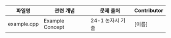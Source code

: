 | 파일명   | 관련 개념     | 문제 출처            | Contributor |
|----------|---------------|----------------------|-------------|
| example.cpp    | Example Concept    | 24-1 논자시 기출   | [이름]      |
